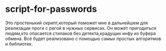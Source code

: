 # script-for-passwords

Это простенький скрипт,который поможет мне в дальнейшем для реализации проги с регой в нужных сервисах.
Он может пригодиться людям,кто опасается стилаков без детекта,крадущих инфу из буфера обмена.
Всё будет реализовано с помощью самых простых алгоритмов и библиотек.
